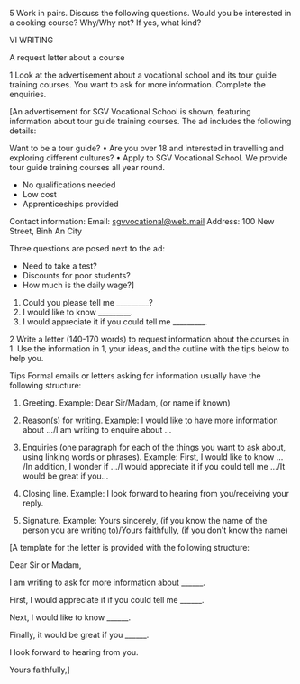 5 Work in pairs. Discuss the following questions.
Would you be interested in a cooking course? Why/Why not? If yes, what kind?

VI WRITING

A request letter about a course

1 Look at the advertisement about a vocational school and its tour guide training courses. You want to ask for more information. Complete the enquiries.

[An advertisement for SGV Vocational School is shown, featuring information about tour guide training courses. The ad includes the following details:

Want to be a tour guide?
• Are you over 18 and interested in travelling and exploring different cultures?
• Apply to SGV Vocational School. We provide tour guide training courses all year round.
- No qualifications needed
- Low cost
- Apprenticeships provided

Contact information:
Email: sgvvocational@web.mail
Address: 100 New Street, Binh An City

Three questions are posed next to the ad:
- Need to take a test?
- Discounts for poor students?
- How much is the daily wage?]

1. Could you please tell me _________?
2. I would like to know _________.
3. I would appreciate it if you could tell me _________.

2 Write a letter (140-170 words) to request information about the courses in 1. Use the information in 1, your ideas, and the outline with the tips below to help you.

Tips
Formal emails or letters asking for information usually have the following structure:

1. Greeting. Example: Dear Sir/Madam, (or name if known)

2. Reason(s) for writing. Example: I would like to have more information about .../I am writing to enquire about ...

3. Enquiries (one paragraph for each of the things you want to ask about, using linking words or phrases). Example: First, I would like to know ... /In addition, I wonder if .../I would appreciate it if you could tell me .../It would be great if you...

4. Closing line. Example: I look forward to hearing from you/receiving your reply.

5. Signature. Example: Yours sincerely, (if you know the name of the person you are writing to)/Yours faithfully, (if you don't know the name)

[A template for the letter is provided with the following structure:

Dear Sir or Madam,

I am writing to ask for more information about ______.

First, I would appreciate it if you could tell me ______.

Next, I would like to know ______.

Finally, it would be great if you ______.

I look forward to hearing from you.

Yours faithfully,]